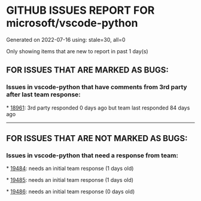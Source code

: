 
# GITHUB ISSUES REPORT FOR microsoft/vscode-python


Generated on 2022-07-16 using: stale=30, all=0


Only showing items that are new to report in past 1 day(s)


## FOR ISSUES THAT ARE MARKED AS BUGS:


### Issues in vscode-python that have comments from 3rd party after last team response:


\* [18961](https://github.com/microsoft/vscode-python/issues/18961 "Error [object Object] when using unittest Test Debugging"): 3rd party responded 0 days ago but team last responded 84 days ago

---

## FOR ISSUES THAT ARE NOT MARKED AS BUGS:


### Issues in vscode-python that need a response from team:


\* [19484](https://github.com/microsoft/vscode-python/issues/19484 "Docker debug error: Timed out waiting for launcher to connect"): needs an initial team response (1 days old)

\* [19485](https://github.com/microsoft/vscode-python/issues/19485 "VSCode: Auto import/import suggestions for Python dependencies from external libraries"): needs an initial team response (1 days old)

\* [19486](https://github.com/microsoft/vscode-python/issues/19486 " Test Discovery fails with ModuleNotFoundError while command is working on console"): needs an initial team response (0 days old)
